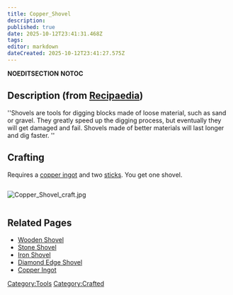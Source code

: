 ```yaml
---
title: Copper_Shovel
description: 
published: true
date: 2025-10-12T23:41:31.468Z
tags: 
editor: markdown
dateCreated: 2025-10-12T23:41:27.575Z
---
```


__NOEDITSECTION__ __NOTOC__

## Description (from [Recipaedia](Recipaedia "wikilink"))

''Shovels are tools for digging blocks made of loose material, such as
sand or gravel. They greatly speed up the digging process, but
eventually they will get damaged and fail. Shovels made of better
materials will last longer and dig faster. ''

## Crafting

Requires a [copper ingot](Copper_Ingot "wikilink") and two
[sticks](stick "wikilink"). You get one shovel.

<div style="overflow: hidden">

![Copper_Shovel_craft.jpg](Copper_Shovel_craft.jpg
"Copper_Shovel_craft.jpg")

</div>

## Related Pages

  - [Wooden Shovel](Wooden_Shovel "wikilink")
  - [Stone Shovel](Stone_Shovel "wikilink")
  - [Iron Shovel](Iron_Shovel "wikilink")
  - [Diamond Edge Shovel](Diamond_Edge_Shovel "wikilink")
  - [Copper Ingot](Copper_Ingot "wikilink")

[Category:Tools](Category:Tools "wikilink")
[Category:Crafted](Category:Crafted "wikilink")